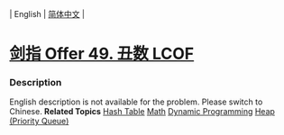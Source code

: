 | English | [简体中文](README.md) |

# [剑指 Offer 49. 丑数 LCOF](https://leetcode-cn.com/problems/chou-shu-lcof)
 ### Description
English description is not available for the problem. Please switch to Chinese.
**Related Topics**  [Hash Table](https://leetcode-cn.com/tag/hash-table) [Math](https://leetcode-cn.com/tag/math) [Dynamic Programming](https://leetcode-cn.com/tag/dynamic-programming) [Heap (Priority Queue)](https://leetcode-cn.com/tag/heap-priority-queue) 